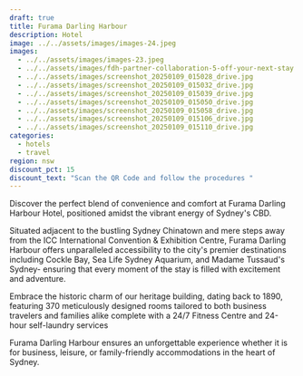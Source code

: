 ```yaml
---
draft: true
title: Furama Darling Harbour
description: Hotel
image: ../../assets/images/images-24.jpeg
images:
  - ../../assets/images/images-23.jpeg
  - ../../assets/images/fdh-partner-collaboration-5-off-your-next-stay.png
  - ../../assets/images/screenshot_20250109_015028_drive.jpg
  - ../../assets/images/screenshot_20250109_015032_drive.jpg
  - ../../assets/images/screenshot_20250109_015039_drive.jpg
  - ../../assets/images/screenshot_20250109_015050_drive.jpg
  - ../../assets/images/screenshot_20250109_015058_drive.jpg
  - ../../assets/images/screenshot_20250109_015106_drive.jpg
  - ../../assets/images/screenshot_20250109_015110_drive.jpg
categories:
  - hotels
  - travel
region: nsw
discount_pct: 15
discount_text: "Scan the QR Code and follow the procedures "
---
```

Discover the perfect blend of convenience and comfort at Furama Darling Harbour Hotel, positioned amidst the vibrant energy of Sydney's CBD.

Situated adjacent to the bustling Sydney Chinatown and mere steps away from the ICC International Convention & Exhibition Centre, Furama Darling Harbour offers unparalleled accessibility to the city's premier destinations including Cockle Bay, Sea Life Sydney Aquarium, and Madame Tussaud's Sydney- ensuring that every moment of the stay is filled with excitement and adventure.

Embrace the historic charm of our heritage building, dating back to 1890, featuring 370 meticulously designed rooms tailored to both business travelers and families alike complete with a 24/7 Fitness Centre and 24-hour self-laundry services

Furama Darling Harbour ensures an unforgettable experience whether it is for business, leisure, or family-friendly accommodations in the heart of Sydney.
